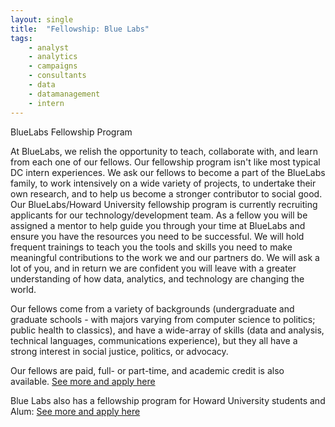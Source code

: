 ```yaml
---
layout: single
title:  "Fellowship: Blue Labs"
tags: 
    - analyst
    - analytics
    - campaigns
    - consultants
    - data
    - datamanagement
    - intern
---
```


BlueLabs Fellowship Program

At BlueLabs, we relish the opportunity to teach, collaborate with, and learn from each one of our fellows. Our fellowship program isn't like most typical DC intern experiences. We ask our fellows to become a part of the BlueLabs family, to work intensively on a wide variety of projects, to undertake their own research, and to help us become a stronger contributor to social good. Our BlueLabs/Howard University fellowship program is currently recruiting applicants for our technology/development team. As a fellow you will be assigned a mentor to help guide you through your time at BlueLabs and ensure you have the resources you need to be successful. We will hold frequent trainings to teach you the tools and skills you need to make meaningful contributions to the work we and our partners do. We will ask a lot of you, and in return we are confident you will leave with a greater understanding of how data, analytics, and technology are changing the world.

Our fellows come from a variety of backgrounds (undergraduate and graduate schools - with majors varying from computer science to politics; public health to classics), and have a wide-array of skills (data and analysis, technical languages, communications experience), but they all have a strong interest in social justice, politics, or advocacy.

Our fellows are paid, full- or part-time, and academic credit is also available.
[See more and apply here](https://jobs.lever.co/bluelabs/880f9964-cff5-48ca-8052-ef2cdd2cde79)

Blue Labs also has a fellowship program for Howard University students and Alum:
[See more and apply here](https://jobs.lever.co/bluelabs/18c4c034-33b1-45be-b36a-b81bd5ae5dbe)
